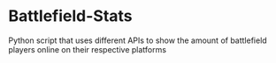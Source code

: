 # Battlefield-Stats
Python script that uses different APIs to show the amount of battlefield players online on their respective platforms
